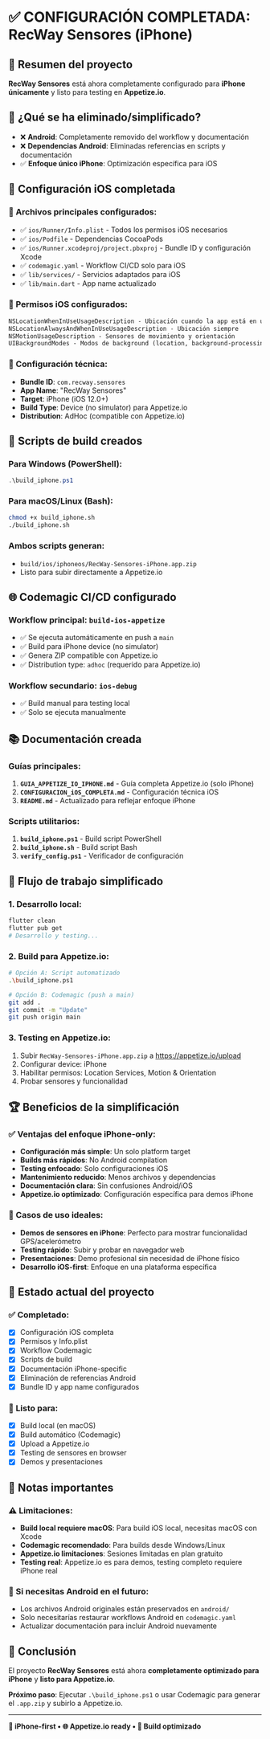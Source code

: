 # ✅ CONFIGURACIÓN COMPLETADA: RecWay Sensores (iPhone)

## 🎯 Resumen del proyecto
**RecWay Sensores** está ahora completamente configurado para **iPhone únicamente** y listo para testing en **Appetize.io**.

## 📱 ¿Qué se ha eliminado/simplificado?
- ❌ **Android**: Completamente removido del workflow y documentación
- ❌ **Dependencias Android**: Eliminadas referencias en scripts y documentación
- ✅ **Enfoque único iPhone**: Optimización específica para iOS

## 🔧 Configuración iOS completada

### 📁 Archivos principales configurados:
- ✅ `ios/Runner/Info.plist` - Todos los permisos iOS necesarios
- ✅ `ios/Podfile` - Dependencias CocoaPods
- ✅ `ios/Runner.xcodeproj/project.pbxproj` - Bundle ID y configuración Xcode
- ✅ `codemagic.yaml` - Workflow CI/CD solo para iOS
- ✅ `lib/services/` - Servicios adaptados para iOS
- ✅ `lib/main.dart` - App name actualizado

### 🔐 Permisos iOS configurados:
```xml
NSLocationWhenInUseUsageDescription - Ubicación cuando la app está en uso
NSLocationAlwaysAndWhenInUseUsageDescription - Ubicación siempre
NSMotionUsageDescription - Sensores de movimiento y orientación
UIBackgroundModes - Modos de background (location, background-processing)
```

### 📱 Configuración técnica:
- **Bundle ID**: `com.recway.sensores`
- **App Name**: "RecWay Sensores"
- **Target**: iPhone (iOS 12.0+)
- **Build Type**: Device (no simulator) para Appetize.io
- **Distribution**: AdHoc (compatible con Appetize.io)

## 🚀 Scripts de build creados

### Para Windows (PowerShell):
```powershell
.\build_iphone.ps1
```

### Para macOS/Linux (Bash):
```bash
chmod +x build_iphone.sh
./build_iphone.sh
```

### Ambos scripts generan:
- `build/ios/iphoneos/RecWay-Sensores-iPhone.app.zip`
- Listo para subir directamente a Appetize.io

## 🌐 Codemagic CI/CD configurado

### Workflow principal: `build-ios-appetize`
- ✅ Se ejecuta automáticamente en push a `main`
- ✅ Build para iPhone device (no simulator)
- ✅ Genera ZIP compatible con Appetize.io
- ✅ Distribution type: `adhoc` (requerido para Appetize.io)

### Workflow secundario: `ios-debug`
- ✅ Build manual para testing local
- ✅ Solo se ejecuta manualmente

## 📚 Documentación creada

### Guías principales:
1. **`GUIA_APPETIZE_IO_IPHONE.md`** - Guía completa Appetize.io (solo iPhone)
2. **`CONFIGURACION_iOS_COMPLETA.md`** - Configuración técnica iOS
3. **`README.md`** - Actualizado para reflejar enfoque iPhone

### Scripts utilitarios:
1. **`build_iphone.ps1`** - Build script PowerShell
2. **`build_iphone.sh`** - Build script Bash
3. **`verify_config.ps1`** - Verificador de configuración

## 🎯 Flujo de trabajo simplificado

### 1. Desarrollo local:
```bash
flutter clean
flutter pub get
# Desarrollo y testing...
```

### 2. Build para Appetize.io:
```bash
# Opción A: Script automatizado
.\build_iphone.ps1

# Opción B: Codemagic (push a main)
git add .
git commit -m "Update"
git push origin main
```

### 3. Testing en Appetize.io:
1. Subir `RecWay-Sensores-iPhone.app.zip` a https://appetize.io/upload
2. Configurar device: iPhone
3. Habilitar permisos: Location Services, Motion & Orientation
4. Probar sensores y funcionalidad

## 🏆 Beneficios de la simplificación

### ✅ Ventajas del enfoque iPhone-only:
- **Configuración más simple**: Un solo platform target
- **Builds más rápidos**: No Android compilation
- **Testing enfocado**: Solo configuraciones iOS
- **Mantenimiento reducido**: Menos archivos y dependencias
- **Documentación clara**: Sin confusiones Android/iOS
- **Appetize.io optimizado**: Configuración específica para demos iPhone

### 🎯 Casos de uso ideales:
- **Demos de sensores en iPhone**: Perfecto para mostrar funcionalidad GPS/acelerómetro
- **Testing rápido**: Subir y probar en navegador web
- **Presentaciones**: Demo profesional sin necesidad de iPhone físico
- **Desarrollo iOS-first**: Enfoque en una plataforma específica

## 🚦 Estado actual del proyecto

### ✅ Completado:
- [x] Configuración iOS completa
- [x] Permisos y Info.plist
- [x] Workflow Codemagic
- [x] Scripts de build
- [x] Documentación iPhone-specific
- [x] Eliminación de referencias Android
- [x] Bundle ID y app name configurados

### 🎯 Listo para:
- [x] Build local (en macOS)
- [x] Build automático (Codemagic)
- [x] Upload a Appetize.io
- [x] Testing de sensores en browser
- [x] Demos y presentaciones

## 📝 Notas importantes

### ⚠️ Limitaciones:
- **Build local requiere macOS**: Para build iOS local, necesitas macOS con Xcode
- **Codemagic recomendado**: Para builds desde Windows/Linux
- **Appetize.io limitaciones**: Sesiones limitadas en plan gratuito
- **Testing real**: Appetize.io es para demos, testing completo requiere iPhone real

### 🔄 Si necesitas Android en el futuro:
- Los archivos Android originales están preservados en `android/`
- Solo necesitarías restaurar workflows Android en `codemagic.yaml`
- Actualizar documentación para incluir Android nuevamente

## 🎉 Conclusión

El proyecto **RecWay Sensores** está ahora **completamente optimizado para iPhone** y **listo para Appetize.io**. 

**Próximo paso**: Ejecutar `.\build_iphone.ps1` o usar Codemagic para generar el `.app.zip` y subirlo a Appetize.io.

---
**📱 iPhone-first • 🌐 Appetize.io ready • 🚀 Build optimizado**
